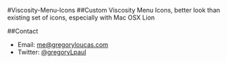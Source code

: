 #Viscosity-Menu-Icons
##Custom Viscosity Menu Icons, better look than existing set of icons, especially with Mac OSX Lion


##Contact
- Email: me@gregoryloucas.com
- Twitter: [@gregoryLpaul](http://twitter.com/gregoryLpaul/)